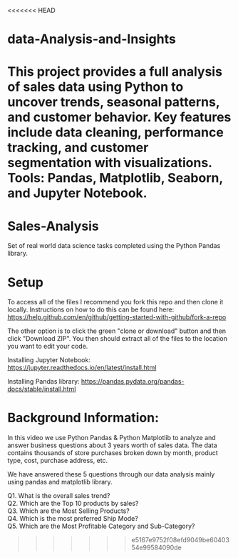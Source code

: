 <<<<<<< HEAD
# data-Analysis-and-Insights
This project provides a full analysis of sales data using Python to uncover trends, seasonal patterns, and customer behavior. Key features include data cleaning, performance tracking, and customer segmentation with visualizations. Tools: Pandas, Matplotlib, Seaborn, and Jupyter Notebook.
=======
# Sales-Analysis


Set of real world data science tasks completed using the Python Pandas library.

# Setup

To access all of the files I recommend you fork this repo and then clone it locally. Instructions on how to do this can be found here: https://help.github.com/en/github/getting-started-with-github/fork-a-repo

The other option is to click the green "clone or download" button and then click "Download ZIP". You then should extract all of the files to the location you want to edit your code.

Installing Jupyter Notebook: https://jupyter.readthedocs.io/en/latest/install.html 

Installing Pandas library: https://pandas.pydata.org/pandas-docs/stable/install.html

# Background Information:

In this video we use Python Pandas & Python Matplotlib to analyze and answer business questions about 3 years worth of sales data. The data contains thousands of store purchases broken down by month, product type, cost, purchase address, etc.

We have answered these 5 questions through our data analysis mainly using pandas and matplotlib library.

Q1. What is the overall sales trend? <br>
Q2. Which are the Top 10 products by sales?<br>
Q3. Which are the Most Selling Products?<br>
Q4. Which is the most preferred Ship Mode?<br>
Q5. Which are the Most Profitable Category and Sub-Category?
>>>>>>> e5167e9752f08efd9049be6040354e99584090de
